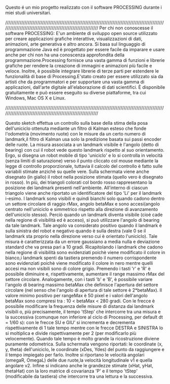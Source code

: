 Questo é un mio progetto realizzato con il software PROCESSING durante i miei studi universitari.

/////////////////////////////////////////////////////////////////////////////////////////////////////////////////////////////////////////////////////////////
Per chi non conoscesse il software PROCESSING:
E'un ambiente di sviluppo open source utilizzato per creare applicazioni grafiche interattive, visualizzazioni di dati, animazioni, arte generativa e altro ancora. Si basa sul linguaggio di programmazione Java ed è progettato per essere facile da imparare e usare anche per chi non ha una conoscenza approfondita della programmazione.Processing fornisce una vasta gamma di funzioni e librerie grafiche per rendere la creazione di immagini e animazioni più facile e veloce. Inoltre, è possibile integrare librerie di terze parti per estendere le funzionalità di base di Processing.E'stato creato per essere utilizzato sia da artisti che da programmatori e per supportare una vasta gamma di applicazioni, dall'arte digitale all'elaborazione di dati scientifici. È disponibile gratuitamente e può essere eseguito su diverse piattaforme, tra cui Windows, Mac OS X e Linux.

/////////////////////////////////////////////////////////////////////////////////////////////////////////////////////////////////////////////////////////////

Questo sketch effettua un controllo sulla base della stima della posa dell'uniciclo ottenuta mediante un filtro di Kalman esteso che fonde l'odometria (movimento ruote) con le misure da un certo numero di landmark,il filtro di Kalman usa solo la predizione basata sui passi encoder delle ruote.
La misura associata a un landmark visibile è l'angolo (detto di bearing) con cui il robot vede questo landmark rispetto al suo orientamento.
Ergo, si disegna un robot mobile di tipo 'uniciclo' e lo si controlla in velocità (senza limiti di saturazione) verso il punto cliccato col mouse mediante la legge di controllo proporzionale, tuttavia il calcolo del controllo è fatto sulle variabili stimate anzichè su quelle vere.
Sulla schermata viene anche disegnato (in giallo) il robot nella posizione stimata (quello vero è disegnato in rosso).
In più, dei triangoli colorati col bordo rosso rappresentano la posizione dei landmark presenti nell'ambiente. 
All'interno di ciascun triangolo viene anche riportato un identificatore del tipo 'Li' per il landmark i-esimo.
I landmark sono visibili e quindi bianchi solo quando cadono dentro un settore circolare di raggio rMax, angolo betaMax e sono accesi(angolo centrato nell'uniciclo e simmetrico rispetto alla direzione di avanzamento dell'uniciclo stesso).
Perciò quando un landmark diventa visibile (cioè cade nella regione di visibilità ed è acceso), si può utilizzare l'angolo di bearing da tale landmark.
Tale angolo va considerato positivo quando il landmark è sulla sinistra del robot e negativo quando è sulla destra (vale 0 se il landmark sta proprio nella direzione verso cui è orientato l'uniciclo). 
Tale misura è caratterizzata da un errore gaussiano a media nulla e deviazione standard che va presa pari a 10 gradi.
Ricapitolando i landmark che cadono nella regione di visibilità sono evidenziati poichè viene modificato il colore in bianco,i landmark spenti da tastiera premendo il numero corrispondente sono evidenziati poichè viene modificato il colore in nero mentre quelli accesi ma non visibili sono di colore grigio.
Premendo i tasti 'r' e 'R' è possibile diminuire e, rispettivamente, aumentare il range massimo rMax del settore circolare.
Analogamente, con i tasti 'b' e 'B', è possibile variare l'angolo di bearing massimo betaMax che definisce l'apertura del settore circolare
(nel senso che l'angolo di apertura di tale settore è 2*betaMax).
Il valore minimo positivo per rangeMax è 50 pixel e i valori dell'angolo betaMax sono compresi tra :  10 < betaMax < 280 gradi. 
Con le frecce è possibile modificare la frequenza delle misure di distanza dai 
landmark visibili o, più precisamente, il tempo 'tStep' che intercorre tra una misura e la 
successiva (comunque non inferiore al ciclo di Processing, per default dt = 1/60 s):
con le frecce SU e GIU' si incrementa e decrementa rispettivamente di 1 tale tempo 
mentre con le frecce DESTRA e SINISTRA lo si moltiplica e divide rispettivamente per 2
(per modificarlo più velocemente).
Quando tale tempo è molto grande la ricostruzione diviene puramente odometrica.
Sulla schermata vengono riportati: le coordinate (x, y, theta) dell'uniciclo,
le coordinate (xDes, Ydes) del punto da raggiungere e il tempo impiegato per farlo.
Inoltre si riportano le velocità angolari (omegaR, OmegaL) delle due ruote,la velocità longitudinale v1 e quella angolare v2.
Infine si indicano anche le grandezze stimate (xHat, yHat, thetaHat) con la loro matrice di covarianza 'P' e il tempo 'tStep' (modificabile da tastiera) che intercorre tra una lettura e la successiva.
